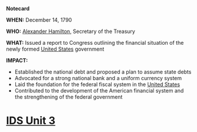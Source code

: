 **Notecard**

**WHEN:** December 14, 1790

**WHO:** [Alexander Hamilton](./../alexander-hamilton/), Secretary of the Treasury

**WHAT:** Issued a report to Congress outlining the financial situation of the newly formed [United States](./../united-states/) government

**IMPACT:**

* Established the national debt and proposed a plan to assume state debts
* Advocated for a strong national bank and a uniform currency system
* Laid the foundation for the federal fiscal system in the [United States](./../united-states/)
* Contributed to the development of the American financial system and the strengthening of the federal government
# [IDS Unit 3](./../ids-unit-3/)